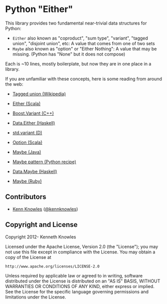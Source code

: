 Python "Either"
===============

This library provides two fundamental near-trivial data structures for Python:

 * `Either` also known as "coproduct", "sum type", "variant", "tagged union", "disjoint union", etc: A value that comes from one of two sets
 * `Maybe` also known as "option" or "Either Nothing": A value that may be missing. (Python has "None" but it does not compose)

Each is ~10 lines, mostly boilerplate, but now they are in one place in a library. 

If you are unfamiliar with these concepts, here is some reading from around the web:

 * [Tagged union (Wikipedia)](http://en.wikipedia.org/wiki/Tagged_union)
 * [Either (Scala)](http://www.scala-lang.org/api/current/scala/Either.html)
 * [Boost.Variant (C++)](http://www.boost.org/doc/libs/1_50_0/doc/html/variant.html)
 * [Data.Either (Haskell)](http://www.haskell.org/ghc/docs/latest/html/libraries/base/Data-Either.html)
 * [std.variant (D)](http://dlang.org/phobos/std_variant.html)

 * [Option (Scala)](http://www.scala-lang.org/api/current/scala/Option.html)
 * [Maybe (Java)](https://github.com/npryce/maybe-java)
 * [Maybe pattern (Python recipe)](http://code.activestate.com/recipes/577248-maybe-pattern/)
 * [Data.Maybe (Haskell)](http://www.haskell.org/ghc/docs/latest/html/libraries/base/Data-Maybe.html)
 * [Maybe (Ruby)](https://github.com/bhb/maybe)


Contributors
------------

 * [Kenn Knowles](https://github.com/kennknowles) ([@kennknowles](https://twitter.com/KennKnowles))


Copyright and License
---------------------

Copyright 2012- Kenneth Knowles

Licensed under the Apache License, Version 2.0 (the "License");
you may not use this file except in compliance with the License.
You may obtain a copy of the License at

    http://www.apache.org/licenses/LICENSE-2.0

Unless required by applicable law or agreed to in writing, software
distributed under the License is distributed on an "AS IS" BASIS,
WITHOUT WARRANTIES OR CONDITIONS OF ANY KIND, either express or implied.
See the License for the specific language governing permissions and
limitations under the License.
